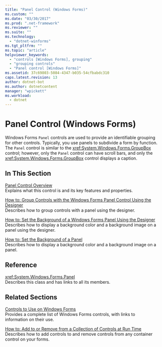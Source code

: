 ```yaml
---
title: "Panel Control (Windows Forms)"
ms.custom: ""
ms.date: "03/30/2017"
ms.prod: ".net-framework"
ms.reviewer: ""
ms.suite: ""
ms.technology: 
  - "dotnet-winforms"
ms.tgt_pltfrm: ""
ms.topic: "article"
helpviewer_keywords: 
  - "controls [Windows Forms], grouping"
  - "grouping controls"
  - "Panel control [Windows Forms]"
ms.assetid: 37c69803-5084-4347-b035-54cfbabdc310
caps.latest.revision: 13
author: dotnet-bot
ms.author: dotnetcontent
manager: "wpickett"
ms.workload: 
  - dotnet
---
```

# Panel Control (Windows Forms)
Windows Forms `Panel` controls are used to provide an identifiable grouping for other controls. Typically, you use panels to subdivide a form by function. The `Panel` control is similar to the <xref:System.Windows.Forms.GroupBox> control; however, only the `Panel` control can have scroll bars, and only the <xref:System.Windows.Forms.GroupBox> control displays a caption.  
  
## In This Section  
 [Panel Control Overview](../../../../docs/framework/winforms/controls/panel-control-overview-windows-forms.md)  
 Explains what this control is and its key features and properties.  
  
 [How to: Group Controls with the Windows Forms Panel Control Using the Designer](../../../../docs/framework/winforms/controls/group-controls-with-wf-panel-control-using-the-designer.md)  
 Describes how to group controls with a panel using the designer.  
  
 [How to: Set the Background of a Windows Forms Panel Using the Designer](../../../../docs/framework/winforms/controls/how-to-set-the-background-of-a-windows-forms-panel-using-the-designer.md)  
 Describes how to display a background color and a background image on a panel using the designer.  
  
 [How to: Set the Background of a Panel](../../../../docs/framework/winforms/controls/how-to-set-the-background-of-a-windows-forms-panel.md)  
 Describes how to display a background color and a background image on a panel.  
  
## Reference  
 <xref:System.Windows.Forms.Panel>  
 Describes this class and has links to all its members.  
  
## Related Sections  
 [Controls to Use on Windows Forms](../../../../docs/framework/winforms/controls/controls-to-use-on-windows-forms.md)  
 Provides a complete list of Windows Forms controls, with links to information on their use.  
  
 [How to: Add to or Remove from a Collection of Controls at Run Time](../../../../docs/framework/winforms/controls/how-to-add-to-or-remove-from-a-collection-of-controls-at-run-time.md)  
 Describes how to add controls to and remove controls from any container control on your forms.

